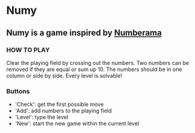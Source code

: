 # Numy
  Numy is a game inspired by [Numberama](play.google.com/store/apps/details?id=com.kila.zahlenspielpro.lars)
---
### HOW TO PLAY
  Clear the playing field by crossing out the numbers. Two numbers can be removed if they are equal or sum up 10.
  The numbers should be in one column or side by side. Every level is solvable!

### Buttons
 * 'Check': get the first possible move
 * 'Add': add numbers to the playing field
 * 'Level': type the level
 * 'New': start the new game within the current level
